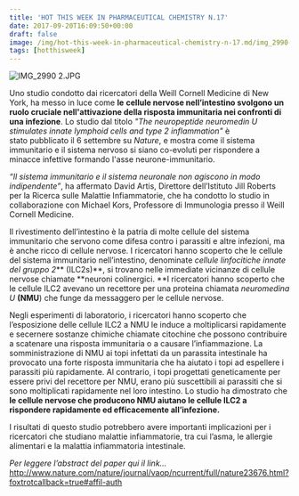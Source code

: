```yaml
---
title: 'HOT THIS WEEK IN PHARMACEUTICAL CHEMISTRY N.17'
date: 2017-09-20T16:09:50+00:00
draft: false
image: /img/hot-this-week-in-pharmaceutical-chemistry-n-17.md/img_2990-2.jpg
tags: [hotthisweek]
---
```


![IMG_2990 2.JPG](/img/hot-this-week-in-pharmaceutical-chemistry-n-17.md/img_2990-2.jpg)

Uno studio condotto dai ricercatori della Weill Cornell Medicine di New York, ha messo in luce come **le** **cellule nervose nell’intestino svolgono un ruolo cruciale nell'attivazione della risposta immunitaria nei confronti di una infezione**. Lo studio dal titolo _"The neuropeptide neuromedin U stimulates innate lymphoid cells and type 2 inflammation"_ è stato pubblicato il 6 settembre su _Nature_, e mostra come il sistema immunitario e il sistema nervoso si siano co-evoluti per rispondere a minacce infettive formando l'asse neurone-immunitario.

_“Il sistema immunitario e il sistema neuronale non agiscono in modo indipendente”_, ha affermato David Artis, Direttore dell’Istituto Jill Roberts per la Ricerca sulle Malattie Infiammatorie, che ha condotto lo studio in collaborazione con Michael Kors, Professore di Immunologia presso il Weill Cornell Medicine.

Il rivestimento dell’intestino è la patria di molte cellule del sistema immunitario che servono come difesa contro i parassiti e altre infezioni, ma è anche ricco di cellule nervose. I ricercatori hanno scoperto che le cellule del sistema immunitario nell’intestino, denominate _cellule linfocitiche innate del gruppo 2_** (ILC2s)**, si trovano nelle immediate vicinanze di cellule nervose chiamate **neuroni colinergici. **I ricercatori hanno scoperto che le cellule ILC2 avevano un recettore per una proteina chiamata _neuromedina U_ **(NMU**) che funge da messaggero per le cellule nervose.

Negli esperimenti di laboratorio, i ricercatori hanno scoperto che l’esposizione delle cellule ILC2 a NMU le induce a moltiplicarsi rapidamente e secernere sostanze chimiche chiamate citochine che possono contribuire a scatenare una risposta immunitaria o a causare l’infiammazione. La somministrazione di NMU ai topi infettati da un parassita intestinale ha provocato una forte risposta immunitaria che ha aiutato i topi ad espellere i parassiti più rapidamente. Al contrario, i topi progettati geneticamente per essere privi del recettore per NMU, erano più suscettibili ai parassiti che si sono moltiplicati rapidamente nel loro intestino. Lo studio ha dimostrato che **le cellule nervose che producono NMU aiutano le cellule ILC2 a rispondere rapidamente ed efficacemente all’infezione.**

I risultati di questo studio potrebbero avere importanti implicazioni per i ricercatori che studiano malattie infiammatorie, tra cui l’asma, le allergie alimentari e la malattia infiammatoria intestinale.

_Per leggere l’abstract del paper qui il link…_ http://www.nature.com/nature/journal/vaop/ncurrent/full/nature23676.html?foxtrotcallback=true#affil-auth